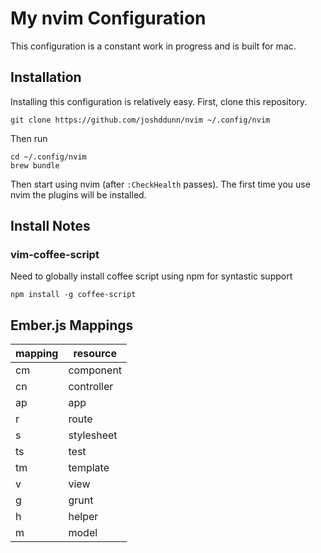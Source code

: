 # My nvim Configuration

This configuration is a constant work in progress and is built for mac.

## Installation

Installing this configuration is relatively easy. First, clone this repository.

    git clone https://github.com/joshddunn/nvim ~/.config/nvim

Then run

    cd ~/.config/nvim
    brew bundle

Then start using nvim (after `:CheckHealth` passes). The first time you use nvim the plugins will be installed.

## Install Notes

### vim-coffee-script

Need to globally install coffee script using npm for syntastic support

    npm install -g coffee-script

## Ember.js Mappings

| mapping | resource |
| - | - |
| <LocalLeader>cm |	component |
| <LocalLeader>cn |	controller |
| <LocalLeader>ap |	app |
| <LocalLeader>r | route |
| <LocalLeader>s | stylesheet |
| <LocalLeader>ts |	test |
| <LocalLeader>tm |	template |
| <LocalLeader>v |	view |
| <LocalLeader>g |	grunt |
| <LocalLeader>h |	helper |
| <LocalLeader>m |	model |
